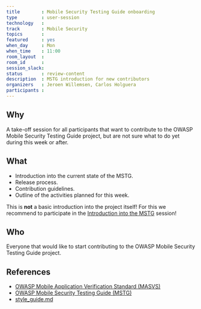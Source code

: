 ```yaml
---
title        : Mobile Security Testing Guide onboarding
type         : user-session
technology   :
track        : Mobile Security
topics       :
featured     : yes
when_day     : Mon
when_time    : 11:00
room_layout  :
room_id      :
session_slack:
status       : review-content
description  : MSTG introduction for new contributors
organizers   : Jeroen Willemsen, Carlos Holguera
participants :
---
```


## Why

A take-off session for all participants that want to contribute to the OWASP Mobile Security Testing Guide project, but are not sure what to do yet during this week or after.

## What

- Introduction into the current state of the MSTG.
- Release process.
- Contribution guidelines.
- Outline of the activities planned for this week.

This is **not** a basic introduction into the project itself! For this
we recommend to participate in the [Introduction into the MSTG](/tracks/Mboile/user-sessions/intro-mstg/) session!

## Who

Everyone that would like to start contributing to the OWASP Mobile Security Testing Guide project.

## References

- [OWASP Mobile Application Verification Standard (MASVS)](https://github.com/OWASP/owasp-masvs "MASVS")
- [OWASP Mobile Security Testing Guide (MSTG)](https://github.com/OWASP/owasp-mstg "MSTG")
- [style_guide.md](https://github.com/OWASP/owasp-mstg/blob/master/CONTRIBUTING.md)
